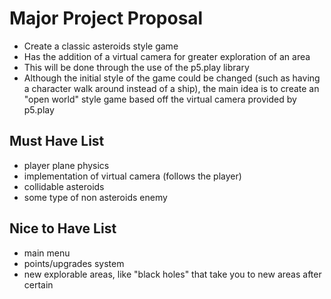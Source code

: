 # Major Project Proposal

- Create a classic asteroids style game
- Has the addition of a virtual camera for greater exploration of an area
- This will be done through the use of the p5.play library
- Although the initial style of the game could be changed (such as having a character walk around instead of a ship), the main idea is to create an "open world" style game based off the virtual camera provided by p5.play

## Must Have List

- player plane physics
- implementation of virtual camera (follows the player)
- collidable asteroids
- some type of non asteroids enemy

## Nice to Have List

- main menu
- points/upgrades system
- new explorable areas, like "black holes" that take you to new areas after certain
